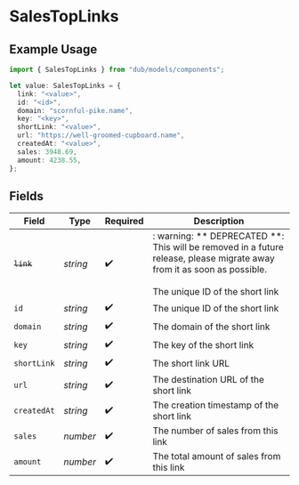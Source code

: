 # SalesTopLinks

## Example Usage

```typescript
import { SalesTopLinks } from "dub/models/components";

let value: SalesTopLinks = {
  link: "<value>",
  id: "<id>",
  domain: "scornful-pike.name",
  key: "<key>",
  shortLink: "<value>",
  url: "https://well-groomed-cupboard.name",
  createdAt: "<value>",
  sales: 3948.69,
  amount: 4238.55,
};
```

## Fields

| Field                                                                                                                                                    | Type                                                                                                                                                     | Required                                                                                                                                                 | Description                                                                                                                                              |
| -------------------------------------------------------------------------------------------------------------------------------------------------------- | -------------------------------------------------------------------------------------------------------------------------------------------------------- | -------------------------------------------------------------------------------------------------------------------------------------------------------- | -------------------------------------------------------------------------------------------------------------------------------------------------------- |
| ~~`link`~~                                                                                                                                               | *string*                                                                                                                                                 | :heavy_check_mark:                                                                                                                                       | : warning: ** DEPRECATED **: This will be removed in a future release, please migrate away from it as soon as possible.<br/><br/>The unique ID of the short link |
| `id`                                                                                                                                                     | *string*                                                                                                                                                 | :heavy_check_mark:                                                                                                                                       | The unique ID of the short link                                                                                                                          |
| `domain`                                                                                                                                                 | *string*                                                                                                                                                 | :heavy_check_mark:                                                                                                                                       | The domain of the short link                                                                                                                             |
| `key`                                                                                                                                                    | *string*                                                                                                                                                 | :heavy_check_mark:                                                                                                                                       | The key of the short link                                                                                                                                |
| `shortLink`                                                                                                                                              | *string*                                                                                                                                                 | :heavy_check_mark:                                                                                                                                       | The short link URL                                                                                                                                       |
| `url`                                                                                                                                                    | *string*                                                                                                                                                 | :heavy_check_mark:                                                                                                                                       | The destination URL of the short link                                                                                                                    |
| `createdAt`                                                                                                                                              | *string*                                                                                                                                                 | :heavy_check_mark:                                                                                                                                       | The creation timestamp of the short link                                                                                                                 |
| `sales`                                                                                                                                                  | *number*                                                                                                                                                 | :heavy_check_mark:                                                                                                                                       | The number of sales from this link                                                                                                                       |
| `amount`                                                                                                                                                 | *number*                                                                                                                                                 | :heavy_check_mark:                                                                                                                                       | The total amount of sales from this link                                                                                                                 |